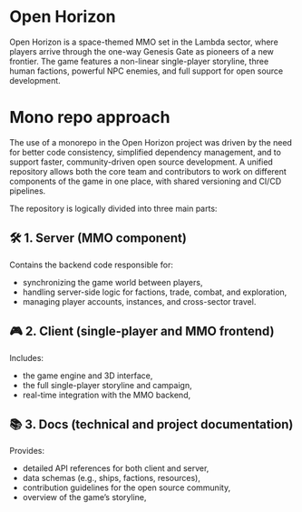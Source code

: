 # Open Horizon
Open Horizon is a space-themed MMO set in the Lambda sector, where players arrive through the one-way Genesis Gate as pioneers of a new frontier. The game features a non-linear single-player storyline, three human factions, powerful NPC enemies, and full support for open source development.

# Mono repo approach
The use of a monorepo in the Open Horizon project was driven by the need for better code consistency, simplified dependency management, and to support faster, community-driven open source development. A unified repository allows both the core team and contributors to work on different components of the game in one place, with shared versioning and CI/CD pipelines.

The repository is logically divided into three main parts:

## 🛠️ 1. Server (MMO component)
Contains the backend code responsible for:
- synchronizing the game world between players,
- handling server-side logic for factions, trade, combat, and exploration,
- managing player accounts, instances, and cross-sector travel.

## 🎮 2. Client (single-player and MMO frontend)
Includes:
- the game engine and 3D interface,
- the full single-player storyline and campaign,
- real-time integration with the MMO backend,

## 📚 3. Docs (technical and project documentation)
Provides:
- detailed API references for both client and server,
- data schemas (e.g., ships, factions, resources),
- contribution guidelines for the open source community,
- overview of the game’s storyline,

